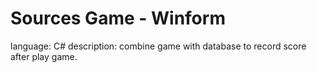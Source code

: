 # Sources Game - Winform
 language: C#
 description: combine game with database to record score after play game.
